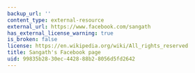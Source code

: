 ```yaml
---
backup_url: ''
content_type: external-resource
external_url: https://www.facebook.com/sangath
has_external_license_warning: true
is_broken: false
license: https://en.wikipedia.org/wiki/All_rights_reserved
title: Sangath's Facebook page
uid: 99835b28-30ec-4428-88b2-8056d5fd2642
---
```

